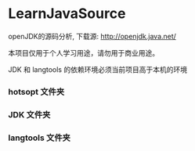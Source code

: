 # LearnJavaSource
openJDK的源码分析, 下载源: http://openjdk.java.net/

本项目仅用于个人学习用途，请勿用于商业用途。

JDK 和 langtools 的依赖环境必须当前项目高于本机的环境

### hotsopt 文件夹

### JDK 文件夹

### langtools 文件夹